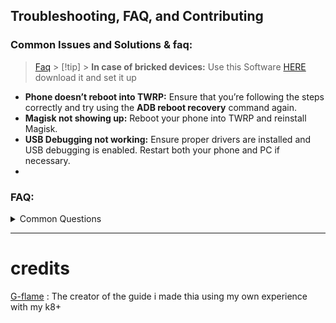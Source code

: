 ## Troubleshooting, FAQ, and Contributing

### Common Issues and Solutions & faq:

> [Faq](https://github.com/g-flame-oss/lenovok8plus-root-guide/docs/faq.md) > [!tip] > **In case of bricked devices:** Use this Software [HERE](https://support.lenovo.com/us/en/downloads/ds101291-rescue-and-smart-assistant-lmsa) download it and set it up

- **Phone doesn’t reboot into TWRP:** Ensure that you’re following the steps correctly and try using the **ADB reboot recovery** command again.
- **Magisk not showing up:** Reboot your phone into TWRP and reinstall Magisk.
- **USB Debugging not working:** Ensure proper drivers are installed and USB debugging is enabled. Restart both your phone and PC if necessary.
-

### FAQ:

<details><summary>Common Questions</summary>
- **Will rooting void my warranty?**  
  Yes, rooting voids the warranty.
- **Can I unroot my Lenovo K8 Plus?**  
  Yes, you can unroot by flashing the stock firmware.

- **Will I lose data during the rooting process?**  
 Yes, unlocking the bootloader and rooting will erase your data. Ensure you back everything up before proceeding.
</details>

---

# credits

[G-flame](https://github.com/g-flame)
: The creator of the guide i made thia using my own experience with my k8+
